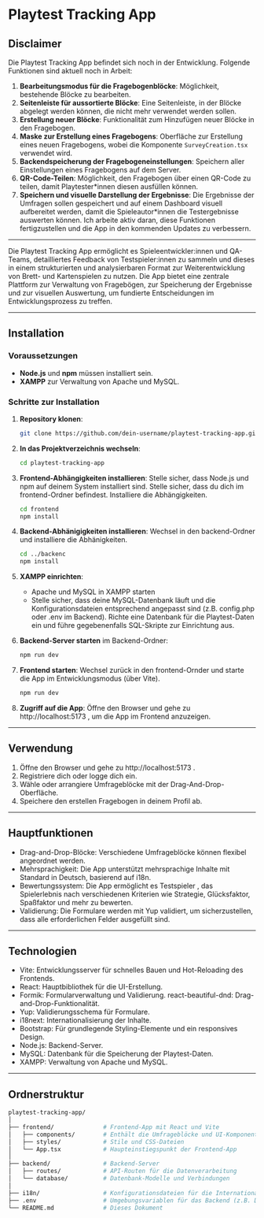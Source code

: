# Playtest Tracking App

## Disclaimer
Die Playtest Tracking App befindet sich noch in der Entwicklung. Folgende Funktionen sind aktuell noch in Arbeit:

1. **Bearbeitungsmodus für die Fragebogenblöcke**: Möglichkeit, bestehende Blöcke zu bearbeiten.
2. **Seitenleiste für aussortierte Blöcke**: Eine Seitenleiste, in der Blöcke abgelegt werden können, die nicht mehr verwendet werden sollen.
3. **Erstellung neuer Blöcke**: Funktionalität zum Hinzufügen neuer Blöcke in den Fragebogen.
4. **Maske zur Erstellung eines Fragebogens**: Oberfläche zur Erstellung eines neuen Fragebogens, wobei die Komponente `SurveyCreation.tsx` verwendet wird.
5. **Backendspeicherung der Fragebogeneinstellungen**: Speichern aller Einstellungen eines Fragebogens auf dem Server.
6. **QR-Code-Teilen**: Möglichkeit, den Fragebogen über einen QR-Code zu teilen, damit Playtester*innen diesen ausfüllen können.
7. **Speichern und visuelle Darstellung der Ergebnisse**: Die Ergebnisse der Umfragen sollen gespeichert und auf einem Dashboard visuell aufbereitet werden, damit die Spieleautor*innen die Testergebnisse auswerten können.
Ich arbeite aktiv daran, diese Funktionen fertigzustellen und die App in den kommenden Updates zu verbessern.

---

Die Playtest Tracking App ermöglicht es Spieleentwickler:innen und QA-Teams, detailliertes Feedback von Testspieler:innen zu sammeln und dieses in einem strukturierten und analysierbaren Format zur Weiterentwicklung von Brett- und Kartenspielen zu nutzen. Die App bietet eine zentrale Plattform zur Verwaltung von Fragebögen, zur Speicherung der Ergebnisse und zur visuellen Auswertung, um fundierte Entscheidungen im Entwicklungsprozess zu treffen.

---

## Installation

### Voraussetzungen

- **Node.js** und **npm** müssen installiert sein.
- **XAMPP** zur Verwaltung von Apache und MySQL.

### Schritte zur Installation

1. **Repository klonen**:
   ```bash
   git clone https://github.com/dein-username/playtest-tracking-app.git
   ````
2. **In das Projektverzeichnis wechseln**:
   ````bash
   cd playtest-tracking-app
   ````
3. **Frontend-Abhängigkeiten installieren**:
   Stelle sicher, dass Node.js und npm auf deinem System installiert sind. Stelle sicher, dass du dich im frontend-Ordner befindest. Installiere die Abhängigkeiten.
   ````bash
   cd frontend
   npm install
   ````
   
4. **Backend-Abhänigigkeiten installieren**:
   Wechsel in den backend-Ordner und installiere die Abhänigkeiten.
   ````bash
   cd ../backenc
   npm install
   ````
   
5. **XAMPP einrichten**:
   - Apache und MySQL in XAMPP starten
   - Stelle sicher, dass deine MySQL-Datenbank läuft und die Konfigurationsdateien entsprechend angepasst sind (z.B. config.php oder .env im Backend).
Richte eine Datenbank für die Playtest-Daten ein und führe gegebenenfalls SQL-Skripte zur Einrichtung aus.

6. **Backend-Server starten** im Backend-Ordner:
   ````bash
   npm run dev
   ````

7. **Frontend starten**:
   Wechsel zurück in den frontend-Ornder und starte die App im Entwicklungsmodus (über Vite).
   ````bash
   npm run dev
   ````

8. **Zugriff auf die App**:
   Öffne den Browser und gehe zu http://localhost:5173 , um die App im Frontend anzuzeigen.
   
---

## Verwendung

1. Öffne den Browser und gehe zu http://localhost:5173 .
2. Registriere dich oder logge dich ein.
3. Wähle oder arrangiere Umfrageblöcke mit der Drag-And-Drop-Oberfläche.
4. Speichere den erstellen Fragebogen in deinem Profil ab.

---
## Hauptfunktionen
- Drag-and-Drop-Blöcke: Verschiedene Umfrageblöcke können flexibel angeordnet werden.
- Mehrsprachigkeit: Die App unterstützt mehrsprachige Inhalte mit Standard in Deutsch, basierend auf i18n.
- Bewertungssystem: Die App ermöglicht es Testspieler
, das Spielerlebnis nach verschiedenen Kriterien wie Strategie, Glücksfaktor, Spaßfaktor und mehr zu bewerten.
- Validierung: Die Formulare werden mit Yup validiert, um sicherzustellen, dass alle erforderlichen Felder ausgefüllt sind.

---

## Technologien

- Vite: Entwicklungsserver für schnelles Bauen und Hot-Reloading des Frontends.
- React: Hauptbibliothek für die UI-Erstellung.
- Formik: Formularverwaltung und Validierung.
react-beautiful-dnd: Drag-and-Drop-Funktionalität.
- Yup: Validierungsschema für Formulare.
- i18next: Internationalisierung der Inhalte.
- Bootstrap: Für grundlegende Styling-Elemente und ein responsives Design.
- Node.js: Backend-Server.
- MySQL: Datenbank für die Speicherung der Playtest-Daten.
- XAMPP: Verwaltung von Apache und MySQL.

---

## Ordnerstruktur
````bash
playtest-tracking-app/
│
├── frontend/              # Frontend-App mit React und Vite
│   ├── components/        # Enthält die Umfrageblöcke und UI-Komponenten
│   ├── styles/            # Stile und CSS-Dateien
│   └── App.tsx            # Haupteinstiegspunkt der Frontend-App
│
├── backend/               # Backend-Server
│   ├── routes/            # API-Routen für die Datenverarbeitung
│   └── database/          # Datenbank-Modelle und Verbindungen
│
├── i18n/                  # Konfigurationsdateien für die Internationalisierung
├── .env                   # Umgebungsvariablen für das Backend (z.B. DB-Zugang)
└── README.md              # Dieses Dokument
````

